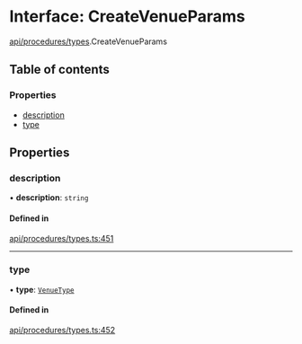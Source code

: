 # Interface: CreateVenueParams

[api/procedures/types](../wiki/api.procedures.types).CreateVenueParams

## Table of contents

### Properties

- [description](../wiki/api.procedures.types.CreateVenueParams#description)
- [type](../wiki/api.procedures.types.CreateVenueParams#type)

## Properties

### description

• **description**: `string`

#### Defined in

[api/procedures/types.ts:451](https://github.com/PolymeshAssociation/polymesh-sdk/blob/16e8c2ca/src/api/procedures/types.ts#L451)

___

### type

• **type**: [`VenueType`](../wiki/api.entities.Venue.types.VenueType)

#### Defined in

[api/procedures/types.ts:452](https://github.com/PolymeshAssociation/polymesh-sdk/blob/16e8c2ca/src/api/procedures/types.ts#L452)
